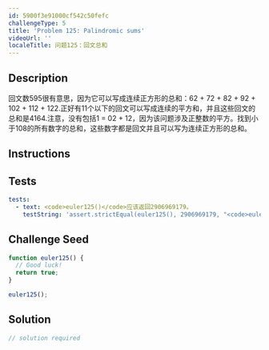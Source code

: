 ```yaml
---
id: 5900f3e91000cf542c50fefc
challengeType: 5
title: 'Problem 125: Palindromic sums'
videoUrl: ''
localeTitle: 问题125：回文总和
---
```


## Description
<section id="description">回文数595很有意思，因为它可以写成连续正方形的总和：62 + 72 + 82 + 92 + 102 + 112 + 122.正好有11个以下的回文可以写成连续的平方和，并且这些回文的总和是4164.注意，没有包括1 = 02 + 12，因为该问题涉及正整数的平方。找到小于108的所有数字的总和，这些数字都是回文并且可以写为连续正方形的总和。 </section>

## Instructions
<section id="instructions">
</section>

## Tests
<section id='tests'>

```yml
tests:
  - text: <code>euler125()</code>应该返回2906969179。
    testString: 'assert.strictEqual(euler125(), 2906969179, "<code>euler125()</code> should return 2906969179.");'

```

</section>

## Challenge Seed
<section id='challengeSeed'>

<div id='js-seed'>

```js
function euler125() {
  // Good luck!
  return true;
}

euler125();

```

</div>



</section>

## Solution
<section id='solution'>

```js
// solution required
```
</section>
